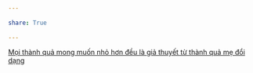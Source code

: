 ---  
share: True  
---  
[Mọi thành quả mong muốn nhỏ hơn đều là giả thuyết từ thành quả mẹ đổi dạng](M%E1%BB%8Di%20th%C3%A0nh%20qu%E1%BA%A3%20mong%20mu%E1%BB%91n%20nh%E1%BB%8F%20h%C6%A1n%20%C4%91%E1%BB%81u%20l%C3%A0%20gi%E1%BA%A3%20thuy%E1%BA%BFt%20t%E1%BB%AB%20th%C3%A0nh%20qu%E1%BA%A3%20m%E1%BA%B9%20%C4%91%E1%BB%95i%20d%E1%BA%A1ng.md)  
